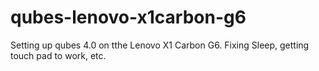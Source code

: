 # qubes-lenovo-x1carbon-g6
Setting up qubes 4.0 on tthe Lenovo X1 Carbon G6. Fixing Sleep, getting touch pad to work, etc.
